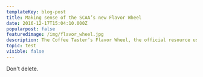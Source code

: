 ```yaml
---
templateKey: blog-post
title: Making sense of the SCAA’s new Flavor Wheel
date: 2016-12-17T15:04:10.000Z
popularpost: false
featuredimage: /img/flavor_wheel.jpg
description: The Coffee Taster’s Flavor Wheel, the official resource used by coffee tasters, has been revised for the first time this year.
topic: test
visible: false
---
```

Don't delete.